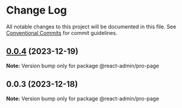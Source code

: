 # Change Log

All notable changes to this project will be documented in this file.
See [Conventional Commits](https://conventionalcommits.org) for commit guidelines.

## [0.0.4](https://git.aihuoshi.net/algo_analysis_plat/web/fd-react-admin-components/compare/@react-admin/pro-page@0.0.3...@react-admin/pro-page@0.0.4) (2023-12-19)

**Note:** Version bump only for package @react-admin/pro-page





## 0.0.3 (2023-12-18)

**Note:** Version bump only for package @react-admin/pro-page
